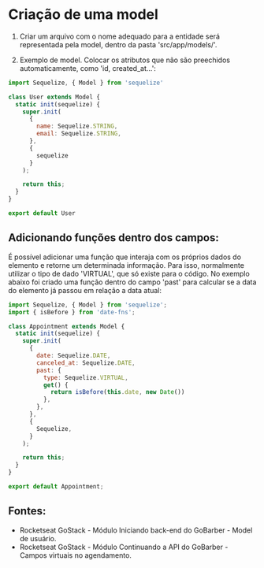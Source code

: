 # Criação de uma model

1. Criar um arquivo com o nome adequado para a entidade será representada pela model, dentro da pasta 'src/app/models/'.

2. Exemplo de model. Colocar os atributos que não são preechidos automaticamente, como 'id, created_at...':
```javascript
import Sequelize, { Model } from 'sequelize'

class User extends Model {
  static init(sequelize) {
    super.init(
      {
        name: Sequelize.STRING,
        email: Sequelize.STRING,
      },
      {
        sequelize
      }
    );

    return this;
  }
}

export default User
``` 

## Adicionando funções dentro dos campos:
É possível adicionar uma função que interaja com os próprios dados do elemento e retorne um determinada informação. Para isso, normalmente utilizar o tipo de dado 'VIRTUAL', que só existe para o código. 
No exemplo abaixo foi criado uma função dentro do campo 'past' para calcular se a data do elemento já passou em relação a data atual:
```javascript
import Sequelize, { Model } from 'sequelize';
import { isBefore } from 'date-fns';

class Appointment extends Model {
  static init(sequelize) {
    super.init(
      {
        date: Sequelize.DATE,
        canceled_at: Sequelize.DATE,
        past: {
          type: Sequelize.VIRTUAL,
          get() {
            return isBefore(this.date, new Date())
          },
        },
      },
      {
        Sequelize,
      }
    );

    return this;
  }
}

export default Appointment;

```
## Fontes: 
- Rocketseat GoStack - Módulo Iniciando back-end do GoBarber - Model de usuário.  
- Rocketseat GoStack - Módulo Continuando a API do GoBarber - Campos virtuais no agendamento.  